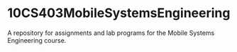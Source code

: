 10CS403MobileSystemsEngineering
===============================

A repository for assignments and lab programs for the Mobile Systems Engineering course.
